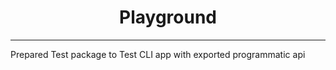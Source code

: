 <!-- ![CommitSmileBanner](https://github.com/INeedJobToStartWork/Commit-Smile/assets/97305201/7b18af3e-7472-47f5-99e8-6f97574d2ea7) -->

<h1 align="center">Playground</h1>
<hr/>

Prepared Test package to Test CLI app with exported programmatic api
